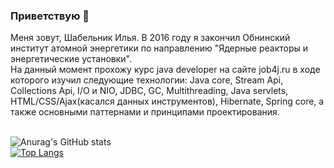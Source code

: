 ### Приветствую 👋

Меня зовут, Шабельник Илья.
В 2016 году я закончил Обнинский институт атомной энергетики по направлению "Ядерные реакторы и энергетические установки".
<br>На данный момент прохожу курс java developer на сайте job4j.ru в ходе которого изучил следующие технологии: Java core, Stream Api, Collections Api, I/O и NIO, JDBC, GC, Multithreading, Java servlets, HTML/CSS/Ajax(касался данных инструментов), Hibernate, Spring core, а также основными паттернами и принципами проектирования.

<br>![Anurag's GitHub stats](https://github-readme-stats.vercel.app/api?username=shabelnikilya&show_icons=true&theme=tokyonight)
<br>[![Top Langs](https://github-readme-stats.vercel.app/api/top-langs/?username=shabelnikilya&layout=compact)](https://github.com/shabelnikilya/github-readme-stats)

